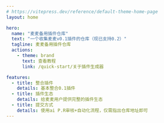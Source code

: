 ```yaml
---
# https://vitepress.dev/reference/default-theme-home-page
layout: home

hero:
  name: "麦麦备用插件仓库"
  text: "一个收集麦麦v0.1插件的仓库（现已支持0.2）"
  tagline: 麦麦备用插件仓库
  actions:
    - theme: brand
      text: 查看教程
      link: /quick-start/关于插件生成器

features:
  - title: 整合插件
    details: 基本整合0.1插件
  - title: 插件生态
    details: 给麦麦用户提供完整的插件生态
  - title: 提交方式
    details: 使用ai P.R审核+自动化流程，仅需指出仓库地址即可
---
```


